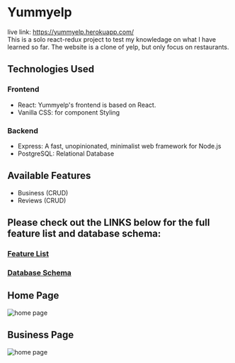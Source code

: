 # Yummyelp
live link: https://yummyelp.herokuapp.com/  
This is a solo react-redux project to test my knowledage on what I have learned so far.
The website is a clone of yelp, but only focus on restaurants.

## Technologies Used
### Frontend
- React: Yummyelp's frontend is based on React.
- Vanilla CSS: for component Styling  
### Backend
- Express: A fast, unopinionated, minimalist web framework for Node.js
- PostgreSQL: Relational Database

## Available Features
- Business (CRUD)
- Reviews (CRUD)

## Please check out the LINKS below for the full feature list and database schema:
### [Feature List](https://github.com/tan004/yummyelp/wiki/Feature-List)

### [Database Schema ](https://github.com/tan004/yummyelp/wiki/Database-Schema)

## Home Page
![home page](https://i.imgur.com/uBD2pe8.png)

## Business Page
![home page](https://i.imgur.com/1euKIMg.png)
